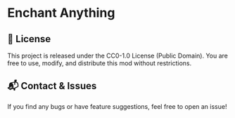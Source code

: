 # Enchant Anything

## 📜 License
This project is released under the CC0-1.0 License (Public Domain). You are free to use, modify, and distribute this mod without restrictions.

## 📬 Contact & Issues
If you find any bugs or have feature suggestions, feel free to open an issue!
